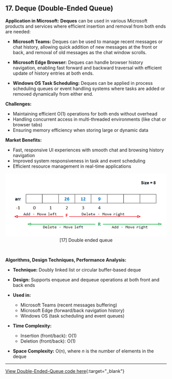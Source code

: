 
## **17. Deque (Double-Ended Queue)**


**Application in Microsoft:**
**Deques** can be used in various Microsoft products and services where efficient insertion and removal from both ends are needed:

* **Microsoft Teams:** Deques can be used to manage recent messages or chat history, allowing quick addition of new messages at the front or back, and removal of old messages as the chat window scrolls.

* **Microsoft Edge Browser:** Deques can handle browser history navigation, enabling fast forward and backward traversal with efficient update of history entries at both ends.

* **Windows OS Task Scheduling:** Deques can be applied in process scheduling queues or event handling systems where tasks are added or removed dynamically from either end.


**Challenges:**

* Maintaining efficient O(1) operations for both ends without overhead
* Handling concurrent access in multi-threaded environments (like chat or browser tabs)
* Ensuring memory efficiency when storing large or dynamic data


**Market Benefits:**

* Fast, responsive UI experiences with smooth chat and browsing history navigation
* Improved system responsiveness in task and event scheduling
* Efficient resource management in real-time applications
<p align="center">
  <img src="https://github.com/Sindhuhurakadli/sindhu_portfolio.io/blob/main/images/double-ended-queue.png?raw=true" alt="Microsoft Infrastructure">
  <br>
  [17] Double ended queue
  <br>
</p><br>


**Algorithms, Design Techniques, Performance Analysis:**

* **Technique:** Doubly linked list or circular buffer-based deque

* **Design:** Supports enqueue and dequeue operations at both front and back ends

* **Used in:**

  * Microsoft Teams (recent messages buffering)
  * Microsoft Edge (forward/back navigation history)
  * Windows OS (task scheduling and event queues)

* **Time Complexity:**

  * Insertion (front/back): O(1)
  * Deletion (front/back): O(1)

* **Space Complexity:** O(n), where *n* is the number of elements in the deque
---
[View Double-Ended-Queue code here](https://github.com/Sindhuhurakadli/sindhu_portfolio.io/blob/main/codes/doubleendedqueue.cpp){:target="_blank"}<br>

<br><br>
